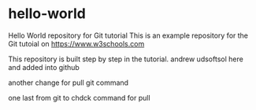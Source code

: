 # hello-world
Hello World repository for Git tutorial
This is an example repository for the Git tutoial on https://www.w3schools.com

This repository is built step by step in the tutorial.
andrew udsoftsol here and added into github


another change for pull git command

one last from git to chdck command for pull



